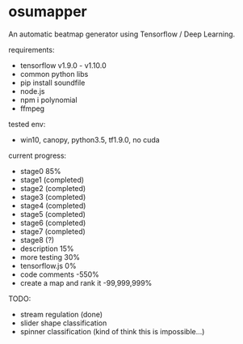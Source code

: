# osumapper
An automatic beatmap generator using Tensorflow / Deep Learning.

requirements:
- tensorflow v1.9.0 - v1.10.0
- common python libs
- pip install soundfile
- node.js
- npm i polynomial
- ffmpeg

tested env:
- win10, canopy, python3.5, tf1.9.0, no cuda

current progress:

- stage0 85%
- stage1 (completed)
- stage2 (completed)
- stage3 (completed)
- stage4 (completed)
- stage5 (completed)
- stage6 (completed)
- stage7 (completed)
- stage8 (?)
- description 15%
- more testing 30%
- tensorflow.js 0%
- code comments -550%
- create a map and rank it -99,999,999%

TODO:

- stream regulation (done)
- slider shape classification
- spinner classification (kind of think this is impossible...)
